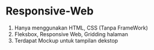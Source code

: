 # Responsive-Web
1. Hanya menggunakan HTML, CSS (Tanpa FrameWork)
2. Fleksbox, Responsive Web, Gridding halaman
3. Terdapat Mockup untuk tampilan dekstop 
